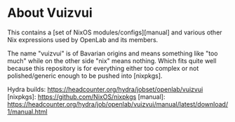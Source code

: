 About Vuizvui
=============

This contains a [set of NixOS modules/configs][manual] and various other Nix
expressions used by OpenLab and its members.

The name "vuizvui" is of Bavarian origins and means something like "too much"
while on the other side "nix" means nothing. Which fits quite well because this
repository is for everything either too complex or not polished/generic enough
to be pushed into [nixpkgs].

Hydra builds: https://headcounter.org/hydra/jobset/openlab/vuizvui
[nixpkgs]:    https://github.com/NixOS/nixpkgs
[manual]:     https://headcounter.org/hydra/job/openlab/vuizvui/manual/latest/download/1/manual.html
